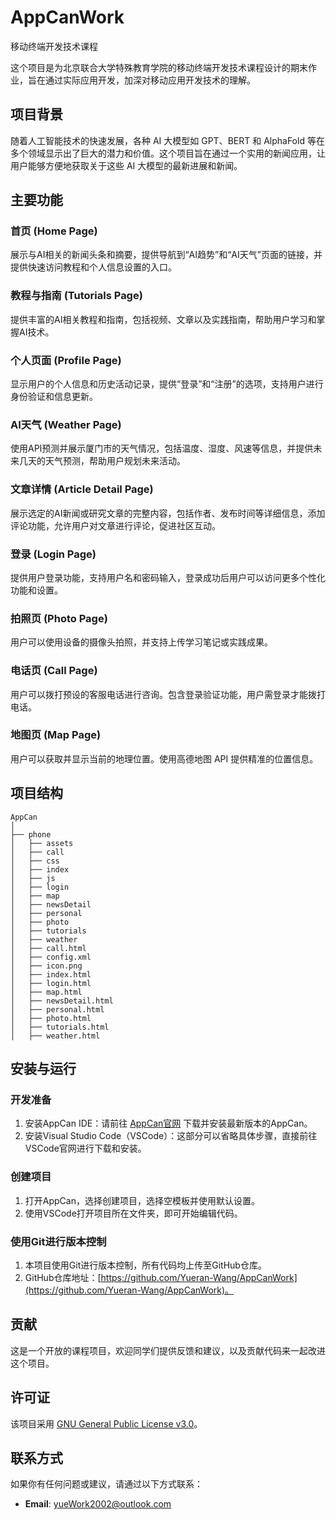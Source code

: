 

# AppCanWork

移动终端开发技术课程

这个项目是为北京联合大学特殊教育学院的移动终端开发技术课程设计的期末作业，旨在通过实际应用开发，加深对移动应用开发技术的理解。

## 项目背景

随着人工智能技术的快速发展，各种 AI 大模型如 GPT、BERT 和 AlphaFold 等在多个领域显示出了巨大的潜力和价值。这个项目旨在通过一个实用的新闻应用，让用户能够方便地获取关于这些 AI 大模型的最新进展和新闻。

## 主要功能

### 首页 (Home Page)

展示与AI相关的新闻头条和摘要，提供导航到“AI趋势”和“AI天气”页面的链接，并提供快速访问教程和个人信息设置的入口。

### 教程与指南 (Tutorials Page)

提供丰富的AI相关教程和指南，包括视频、文章以及实践指南，帮助用户学习和掌握AI技术。

### 个人页面 (Profile Page)

显示用户的个人信息和历史活动记录，提供“登录”和“注册”的选项，支持用户进行身份验证和信息更新。

### AI天气 (Weather Page)

使用API预测并展示厦门市的天气情况，包括温度、湿度、风速等信息，并提供未来几天的天气预测，帮助用户规划未来活动。

### 文章详情 (Article Detail Page)

展示选定的AI新闻或研究文章的完整内容，包括作者、发布时间等详细信息，添加评论功能，允许用户对文章进行评论，促进社区互动。

### 登录 (Login Page)

提供用户登录功能，支持用户名和密码输入，登录成功后用户可以访问更多个性化功能和设置。

### 拍照页 (Photo Page)

用户可以使用设备的摄像头拍照，并支持上传学习笔记或实践成果。

### 电话页 (Call Page)

用户可以拨打预设的客服电话进行咨询。包含登录验证功能，用户需登录才能拨打电话。

### 地图页 (Map Page)

用户可以获取并显示当前的地理位置。使用高德地图 API 提供精准的位置信息。

## 项目结构

```plaintext
AppCan
│
├── phone
│   ├── assets
│   ├── call
│   ├── css
│   ├── index
│   ├── js
│   ├── login
│   ├── map
│   ├── newsDetail
│   ├── personal
│   ├── photo
│   ├── tutorials
│   ├── weather
│   ├── call.html
│   ├── config.xml
│   ├── icon.png
│   ├── index.html
│   ├── login.html
│   ├── map.html
│   ├── newsDetail.html
│   ├── personal.html
│   ├── photo.html
│   ├── tutorials.html
│   ├── weather.html
```

## 安装与运行

### 开发准备

1. 安装AppCan IDE：请前往 [AppCan官网](http://newdocx.appcan.cn/IDE/download) 下载并安装最新版本的AppCan。
2. 安装Visual Studio Code（VSCode）：这部分可以省略具体步骤，直接前往VSCode官网进行下载和安装。

### 创建项目

1. 打开AppCan，选择创建项目，选择空模板并使用默认设置。
2. 使用VSCode打开项目所在文件夹，即可开始编辑代码。

### 使用Git进行版本控制

1. 本项目使用Git进行版本控制，所有代码均上传至GitHub仓库。
2. GitHub仓库地址：[https://github.com/Yueran-Wang/AppCanWork](https://github.com/Yueran-Wang/AppCanWork)。

## 贡献

这是一个开放的课程项目，欢迎同学们提供反馈和建议，以及贡献代码来一起改进这个项目。

## 许可证

该项目采用 [GNU General Public License v3.0](https://github.com/Yueran-Wang/AppCanWork/blob/main/LICENSE)。

## 联系方式

如果你有任何问题或建议，请通过以下方式联系：

- **Email**: [yueWork2002@outlook.com](mailto:yueWork2002@outlook.com)
